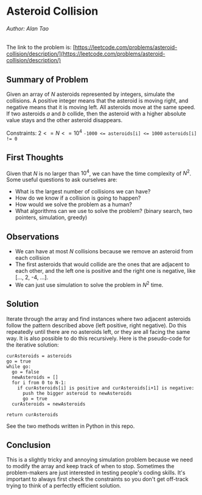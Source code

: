 # Asteroid Collision
###### Author: Alan Tao

The link to the problem is: [https://leetcode.com/problems/asteroid-collision/description/](https://leetcode.com/problems/asteroid-collision/description/)

## Summary of Problem
Given an array of $N$ asteroids represented by integers, simulate the collisions. A positive integer means that the asteroid is moving right, and negative means that it is moving left. All asteroids move at the same speed. If two asteroids $a$ and $b$ collide, then the asteroid with a higher absolute value stays and the other asteroid disappears. 

Constraints:
$2 <= N <= 10^4$
`-1000 <= asteroids[i] <= 1000`
`asteroids[i] != 0`

## First Thoughts
Given that $N$ is no larger than $10^4$, we can have the time complexity of $N^2$. Some useful questions to ask ourselves are:
- What is the largest number of collisions we can have?
- How do we know if a collision is going to happen?
- How would we solve the problem as a human?
- What algorithms can we use to solve the problem? (binary search, two pointers, simulation, greedy)

## Observations
- We can have at most $N$ collisions because we remove an asteroid from each collision
- The first asteroids that would collide are the ones that are adjacent to each other, and the left one is positive and the right one is negative, like [..., 2, -4, ...]. 
- We can just use simulation to solve the problem in $N^2$ time. 

## Solution
Iterate through the array and find instances where two adjacent asteroids follow the pattern described above (left positive, right negative). Do this repeatedly until there are no asteroids left, or they are all facing the same way. It is also possible to do this recursively. Here is the pseudo-code for the iterative solution:

```
curAsteroids = asteroids
go = true
while go:
  go = false
  newAsteroids = []
  for i from 0 to N-1:
    if curAsteroids[i] is positive and curAsteroids[i+1] is negative:
      push the bigger asteroid to newAsteroids
      go = true
  curAsteroids = newAsteroids

return curAsteroids
```

See the two methods written in Python in this repo. 

## Conclusion
This is a slightly tricky and annoying simulation problem because we need to modify the array and keep track of when to stop. Sometimes the problem-makers are just interested in testing people's coding skills. It's important to always first check the constraints so you don't get off-track trying to think of a perfectly efficient solution. 
